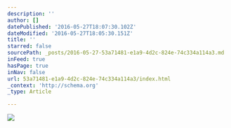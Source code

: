 ```yaml
---
description: ''
author: []
datePublished: '2016-05-27T18:07:30.102Z'
dateModified: '2016-05-27T18:05:30.151Z'
title: ''
starred: false
sourcePath: _posts/2016-05-27-53a71481-e1a9-4d2c-824e-74c334a114a3.md
inFeed: true
hasPage: true
inNav: false
url: 53a71481-e1a9-4d2c-824e-74c334a114a3/index.html
_context: 'http://schema.org'
_type: Article

---
```

![](https://the-grid-user-content.s3-us-west-2.amazonaws.com/9cbb52b2-c992-418c-9614-182ab80de9fe.jpg)